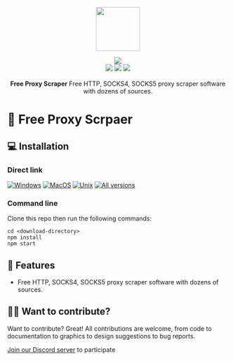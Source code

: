 <p align="center">
  <a href="https://proxifly.dev/tools/proxy-scraper">
    <img src="https://cdn.itwcreativeworks.com/assets/proxifly/images/logo/proxifly-brandmark-black-x.svg" width="100px">
  </a>
</p>

<p align="center">
  <img src="https://img.shields.io/github/package-json/v/itw-creative-works/node-powertools.svg">
  <br>
  <img src="https://img.shields.io/npm/dm/node-powertools.svg">
  <img src="https://img.shields.io/website/https/itwcreativeworks.com.svg">
  <img src="https://img.shields.io/github/contributors/itw-creative-works/node-powertools.svg">
  <br>
  <br>
  <strong>Free Proxy Scraper</strong> Free HTTP, SOCKS4, SOCKS5 proxy scraper software with dozens of sources.
</p>

# 🧪 Free Proxy Scrpaer
## 💻 Installation
### Direct link
[![Windows](https://img.shields.io/badge/-Windows_x64-blue.svg?style=for-the-badge&logo=windows)](https://proxifly.dev/download?download=windows)
[![MacOS](https://img.shields.io/badge/-MacOS-lightblue.svg?style=for-the-badge&logo=apple)](https://proxifly.dev/download?download=macos)
[![Unix](https://img.shields.io/badge/-Linux/BSD-red.svg?style=for-the-badge&logo=linux)](https://proxifly.dev/download?download=linux)
[![All versions](https://img.shields.io/badge/-All_Versions-lightgrey.svg?style=for-the-badge)](https://proxifly.dev/download?download=null)

### Command line
Clone this repo then run the following commands:
```shell
cd <download-directory>
npm install
npm start
```

## 🎉 Features
- Free HTTP, SOCKS4, SOCKS5 proxy scraper software with dozens of sources.

## 🙋‍♂️ Want to contribute?
Want to contribute? Great! All contributions are welcome, from code to documentation to graphics to design suggestions to bug reports.

[Join our Discord server](https://proxifly.dev/discord) to participate
